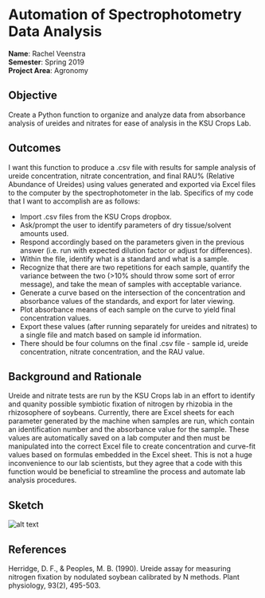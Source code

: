 # Automation of Spectrophotometry Data Analysis

**Name**: Rachel Veenstra <br>
**Semester**: Spring 2019 <br>
**Project Area**: Agronomy

## Objective

Create a Python function to organize and analyze data from absorbance analysis of ureides and nitrates for ease of analysis in the KSU Crops Lab.

## Outcomes

I want this function to produce a .csv file with results for sample analysis of ureide concentration, nitrate concentration, and final RAU% (Relative Abundance of Ureides) using values generated and exported via Excel files to the computer by the spectrophotometer in the lab. Specifics of my code that I want to accomplish are as follows:
- Import .csv files from the KSU Crops dropbox.
- Ask/prompt the user to identify parameters of dry tissue/solvent amounts used.
- Respond accordingly based on the parameters given in the previous answer (i.e. run with expected dilution factor or adjust for differences).
- Within the file, identify what is a standard and what is a sample.
- Recognize that there are two repetitions for each sample, quantify the variance between the two (>10% should throw some sort of error message), and take the mean of samples with acceptable variance.
- Generate a curve based on the intersection of the concentration and absorbance values of the standards, and export for later viewing.
- Plot absorbance means of each sample on the curve to yield final concentration values.
- Export these values (after running separately for ureides and nitrates) to a single file and match based on sample id information.
- There should be four columns on the final .csv file - sample id, ureide concentration, nitrate concentration, and the RAU value.

## Background and Rationale

Ureide and nitrate tests are run by the KSU Crops lab in an effort to identify and quanity possible symbiotic fixation of nitrogen by rhizobia in the rhizosophere of soybeans. Currently, there are Excel sheets for each parameter generated by the machine when samples are run, which contain an identification number and the absorbance value for the sample. These values are automatically saved on a lab computer and then must be manipulated into the correct Excel file to create concentration and curve-fit values based on formulas embedded in the Excel sheet. This is not a huge inconvenience to our lab scientists, but they agree that a code with this function would be beneficial to streamline the process and automate lab analysis procedures.

## Sketch

![alt text](https://github.com/Rachel-Veenstra/Spectrophotometry-Analysis-Automation/blob/master/FlowChart.png "Flow Chart")


## References

Herridge, D. F., & Peoples, M. B. (1990). Ureide assay for measuring nitrogen fixation by nodulated soybean calibrated by N methods. Plant physiology, 93(2), 495-503.
